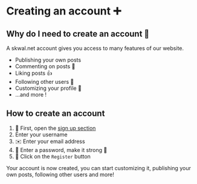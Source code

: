 # Creating an account ➕

## Why do I need to create an account 🤔

A skwal.net account gives you access to many features of our website.

- Publishing your own posts
- Commenting on posts 💬
- Liking posts 👍
- Following other users 🔗
- Customizing your profile 🔧
- ...and more !

## How to create an account 

1. 🔗 First, open the [sign up section](/register)
1. Enter your username
1. ✉️ Enter your email address
1. 🔐 Enter a password, make it strong 💪 
1. 🚀 Click on the `Register` button 

Your account is now created, you can start customizing it, publishing your own posts, following other users and more!
